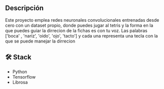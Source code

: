 ## Descripción 
Este proyecto emplea redes neuronales convolucionales entrenadas desde cero con un dataset propio, donde puedes jugar al tetris y la forma en la que puedes guiar la dirrecion de la fichas es con tu voz. Las palabras ['boca' , 'nariz', 'oido', 'ojo', 'tacto'] y cada una representa una tecla con la que se puede manejar la dirrecion 

## 🛠️ Stack
- Python
- Tensorflow
- Librosa
  

